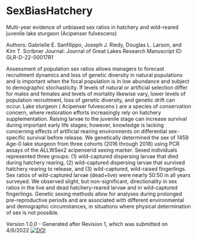 # SexBiasHatchery
Multi-year evidence of unbiased sex ratios in hatchery and wild-reared juvenile lake sturgeon (Acipenser fulvescens)

Authors: Gabrielle E. Sanfilippo, Joseph J. Riedy, Douglas L. Larson, and Kim T. Scribner
Journal: Journal of Great Lakes Research
Manuscript ID: GLR-D-22-00017R1

Assessment of population sex ratios allows managers to forecast recruitment dynamics and loss of genetic diversity in natural populations and is important when the focal population is in low abundance and subject to demographic stochasticity. If levels of natural or artificial selection differ for males and females and levels of mortality likewise vary, lower levels of population recruitment, loss of genetic diversity, and genetic drift can occur. Lake sturgeon (  Acipenser fulvescens  ) are a species of conservation concern, where restoration efforts increasingly rely on hatchery supplementation. Raising larvae to the juvenile stage can increase survival during important early life stages; however, knowledge is lacking concerning effects of artificial rearing environments on differential sex-specific survival before release. We genetically determined the sex of 1459 Age-0 lake sturgeon from three cohorts (2016 through 2018) using PCR assays of the ALLWSex2 acipenserid sexing marker. Sexed individuals represented three groups: (1) wild-captured dispersing larvae that died during hatchery rearing, (2) wild-captured dispersing larvae that survived hatchery rearing to release, and (3) wild-captured, wild-raised fingerlings. Sex ratios of wild-captured larvae (dead+live) were nearly 50:50 in all years surveyed. We observed slight, but non-significant, directionality in sex ratios in the live and dead hatchery-reared larvae and in wild-captured fingerlings. Genetic sexing methods allow for analyses during prolonged pre-reproductive periods and are associated with different environmental and demographic circumstances, in situations where physical determination of sex is not possible.

Version 1.0.0 - Generated after Revision 1, which was submitted on 4/6/2022
<a href="https://zenodo.org/badge/latestdoi/480528795"><img src="https://zenodo.org/badge/480528795.svg" alt="DOI"></a>
